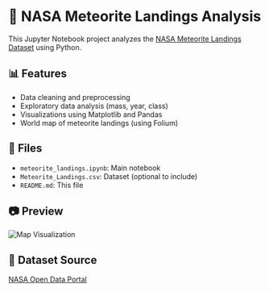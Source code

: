# 🌠 NASA Meteorite Landings Analysis

This Jupyter Notebook project analyzes the [NASA Meteorite Landings Dataset](https://data.nasa.gov/Space-Science/Meteorite-Landings/gh4g-9sfh) using Python.

## 📊 Features
- Data cleaning and preprocessing
- Exploratory data analysis (mass, year, class)
- Visualizations using Matplotlib and Pandas
- World map of meteorite landings (using Folium)

## 📁 Files
- `meteorite_landings.ipynb`: Main notebook
- `Meteorite_Landings.csv`: Dataset (optional to include)
- `README.md`: This file

## 📷 Preview
![Map Visualization](path/to/your/gif_or_screenshot.gif)

## 📌 Dataset Source
[NASA Open Data Portal](https://data.nasa.gov/Space-Science/Meteorite-Landings/gh4g-9sfh)
